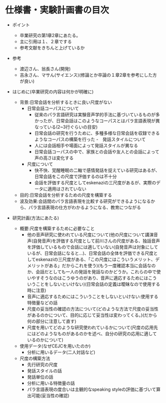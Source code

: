 # 仕様書・実験計画書の目次
- ポイント
  - 卒業研究の第1章2章にあたる。
  - 主に引用は１、２章でする
  - 参考文献をきちんと上げているか
- 参考
  - 渡辺さん、翁長さん(開発)
  - 吉永さん、マサん(サイエンス)(修論とか卒論の１章2章を参考にした方が良い)


- はじめに(卒業研究の内容は何かが明確に)
  - 背景:日常会話を分析するときに良い尺度がない
    - 日常会話コーパスについて
      - 従来のパラ言語研究は実験音声学的手法に基づいているものが多かったが、日常会話はこのようなコーパスとはパラ言語表現が異なっている(2~3行ぐらいの目安)
      - 日常会話の研究を行うために、多種多様な日常会話を収録できるようなコーパスの構築を行った
    -　発話スタイルについて
      - 人には会話相手や場面によって発話スタイルが異なる
      - 日常会話コーパスの中で、家族との会話や友人との会話によって声の高さは変化する
    - 尺度について
      - 快不快、覚醒睡眠の二軸で感情発話を捉えている研究はあるが、日常会話をこの尺度で評価するのは不十分
      - 会話を評価する尺度としてeskenaziの三尺度があるが、実際のデータに適用はされていない
  - 目的:日常会話を分析するための尺度を構築する
  - 波及効果:会話間のパラ言語表現を比較する研究ができるようになるから、パラ言語表現の仕方がわかるようになる、教育につながる
- 研究計画(方法にあたる)
  - 概要:尺度を構築するために必要なこと
    - 他の音声研究に使われている尺度について(他の尺度について講演音声(自発音声)を評価する尺度として前川さんの尺度がある、独話音声を評価しているもので会話には適していない(自発音声は対象にしているが、日常会話になると...)、日常会話の全体を評価できる尺度としてeskenaziの三尺度がある、「この尺度にはこういうメリット、デメリットがある」だからこれを使う)(もう一度確認本当に会話なのか、会話だとしても一人の発話を発話なのかどうか。これらの中で使いやすそうなのはこうゆうのがあり、音声に適応するためにはこういうことをしないといけない)(日常会話の定義は曖昧なので使用する時に注意)
    - 音声に適応するためにはこういうことをしないといけない:使用する特徴量などの話
    - 尺度の妥当性の確認の方法について(どのような方法で尺度の妥当性があるのかについて、目的に応じて妥当性は変わってくる。)(だから何の部分に注意して直す)
    - 尺度を用いてどのような研究使われているかについて(尺度の応用先にはどのようなものがあるのかを述べ、自分の研究の応用に適しているのかについて)
  - 使用データ(なぜCEJCを用いたのか)
    - 分析に用いるデータ(二人対話など)
  - 尺度の構築方法
    - 先行研究の尺度 
    - 発話スタイルの話
    - 発話単位の話
    - 分析に用いる特徴量の話
    - パラ言語表現の度合いは主観的なspeaking styleの評価に基づいて算出可能(妥当性の確認)
